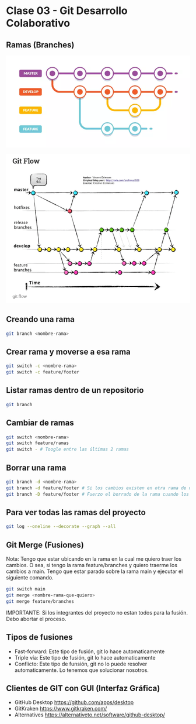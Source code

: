 # Clase 03 - Git Desarrollo Colaborativo

## Ramas (Branches)

![Estructuras-ramas](_ref/basica.png)

![alt text](_ref/avanzada.png)

## Creando una rama
```sh
git branch <nombre-rama>
```

## Crear rama y moverse a esa rama

```sh
git switch -c <nombre-rama>
git switch -c feature/footer
```

## Listar ramas dentro de un repositorio

```sh
git branch
```

## Cambiar de ramas

```sh
git switch <nombre-rama>
git switch feature/ramas
git switch - # Toogle entre las últimas 2 ramas
```

## Borrar una rama

```sh
git branch -d <nombre-rama>
git branch -d feature/footer # Si los cambios existen en otra rama de nuestro repositorio voy a poder borrar la rama sin problemas pero si no existen tengo que forzar el borrado de la rama.
git branch -D feature/footer # Fuerzo el borrado de la rama cuando los cambios (commits) que tengo dentro de la rama, no forman parte de alguna de las ramas.
```

## Para ver todas las ramas del proyecto

```sh
git log --oneline --decorate --graph --all
```

## Git Merge (Fusiones)

Nota: Tengo que estar ubicando en la rama en la cual me quiero traer los cambios. O sea, si tengo la rama feature/branches y quiero traerme los cambios a main. Tengo que estar parado sobre la rama main y ejecutar el siguiente comando.

```sh
git switch main
git merge <nombre-rama-que-quiero>
git merge feature/branches
```

IMPORTANTE: Si los integrantes del proyecto no estan todos para la fusión. Debo abortar el proceso.

## Tipos de fusiones

* Fast-forward: Este tipo de fusión, git lo hace automaticamente
* Triple vía: Este tipo de fusión, git lo hace automaticamente
* Conflicto: Este tipo de funsión, git no lo puede resolver automaticamente. Lo tenemos que solucionar nosotros.

## Clientes de GIT con GUI (Interfaz Gráfica)

* GitHub Desktop <https://github.com/apps/desktop>
* GitKraken <https://www.gitkraken.com/>
* Alternatives <https://alternativeto.net/software/github-desktop/>